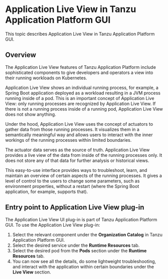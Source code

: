 # Application Live View in Tanzu Application Platform GUI

This topic describes Application Live View in Tanzu Application Platform GUI.


## <a id="overview"></a> Overview

The Application Live View features of Tanzu Application Platform include sophisticated components
to give developers and operators a view into their running workloads on Kubernetes.

Application Live View shows an individual running process, for example, a Spring Boot application
deployed as a workload resulting in a JVM process running inside of a pod.
This is an important concept of Application Live View: only running processes are recognized by
Application Live View.
If there is not a running process inside of a running pod, Application Live View does not show anything.

Under the hood, Application Live View uses the concept of actuators to gather data from
those running processes.
It visualizes them in a semantically meaningful way and allows users to interact with the inner
workings of the running processes within limited boundaries.

The actuator data serves as the source of truth. Application Live View provides a live view of the data from inside of the running processes only.
It does not store any of that data for further analysis or historical views.

This easy-to-use interface provides ways to troubleshoot, learn, and maintain an overview of certain aspects of the running processes.
It gives a level of control to the users to change some parameters, such as environment properties,
without a restart (where the Spring Boot application, for example, supports that).


## <a id="plug-in-entry-point"></a> Entry point to Application Live View plug-in

The Application Live View UI plug-in is part of Tanzu Application Platform GUI.
To use the Application Live View plug-in:

1. Select the relevant component under the **Organization Catalog** in Tanzu Application Platform GUI.
1. Select the desired service under the **Runtime Resources** tab.
1. Select the desired pod from the **Pods** section under the **Runtime Resources** tab.
1. You can now see all the details, do some lightweight troubleshooting, and interact with the application within certain boundaries under the **Live View** section.
